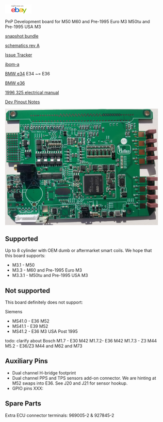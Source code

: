 <a href="https://www.ebay.com/itm/334235601464"><img src="Images/ebay_gen_button.gif"></a>

PnP Development board for M50
M60 and Pre-1995 Euro M3
M50tu and Pre-1995 USA M3

[snapshot bundle](https://rusefi.com/build_server/rusefi_bundle_hellen88bmw.zip)

[schematics rev A](Hardware/Hellen/hellen88bmw-a-schematic.pdf)

[Issue Tracker](https://github.com/rusefi/hellen88bmw-issues)

[ibom-a](https://rusefi.com/docs/ibom/hellen88bmw-a-ibom.html)


[BMW e34](BMW-e34) E34 ~= E36

[BMW e36](BMW-e36)

[1996 325 electrical manual](https://github.com/rusefi/rusefi_documentation/blob/master/OEM-Docs/Bmw/1994_e36/1996%20BMW%20318is-c%20-%20320i%20-%20325i-c%20-%20328i-c%20%20Electrical%20Troubleshooting%20Manual.pdf)


[Dev Pinout Notes](https://docs.google.com/spreadsheets/d/1OiEaak7TElKwF-fXWvl9Dk-fD84a0NENe6lOwhXiOe4/)

![x](Hardware/Hellen/hellen88bmw-rev-a.jpg)



## Supported
Up to 8 cylinder with OEM dumb or aftermarket smart coils. We hope that this board supports:
* M3.1 - M50
* M3.3 - M60 and Pre-1995 Euro M3
* M3.3.1 - M50tu and Pre-1995 USA M3

## Not supported
This board definitely does not support:

Siemens
* MS41.0 - E36 M52
* MS41.1 - E39 M52
* MS41.2 - E36 M3 USA Post 1995


todo: clarify about 
Bosch
M1.7 - E30 M42
M1.7.2- E36 M42
M1.7.3 - Z3 M44
M5.2 - E36/Z3 M44 and M62 and M73



## Auxiliary Pins
* Dual channel H-bridge footprint
* Dual channel PPS and TPS sensors add-on connector. We are hinting at M52 swaps into E36. See J20 and J21 for sensor hookup.
* GPIO pins XXX: 

## Spare Parts

Extra ECU connector terminals: 969005-2 & 927845-2

